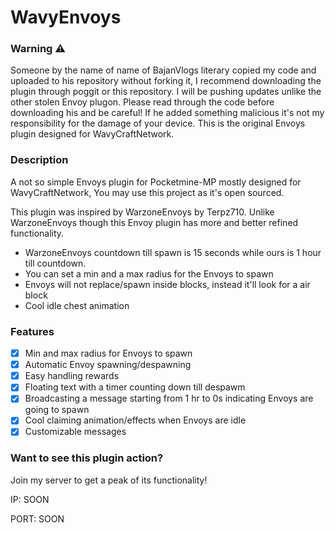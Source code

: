 # WavyEnvoys
### Warning ⚠
Someone by the name of name of BajanVlogs literary copied my code and uploaded to his repository without forking it, I recommend downloading the plugin through poggit or this repository. I will be pushing updates unlike the other stolen Envoy plugon. Please read through the code before downloading his and be careful! If he added something malicious it's not my responsibility for the damage of your device. This is the original Envoys plugin designed for WavyCraftNetwork. 
### Description
A not so simple Envoys plugin for Pocketmine-MP mostly
designed for WavyCraftNetwork, You may use this project as it's open sourced.

This plugin was inspired by WarzoneEnvoys by Terpz710. Unlike WarzoneEnvoys though this Envoy plugin has more and better refined functionality.

* WarzoneEnvoys countdown till spawn is 15 seconds while ours is 1 hour till countdown.
* You can set a min and a max radius for the Envoys to spawn
* Envoys will not replace/spawn inside blocks, instead it'll look for a air block
* Cool idle chest animation
### Features
- [x] Min and max radius for Envoys to spawn
- [x] Automatic Envoy spawning/despawning
- [x] Easy handling rewards
- [x] Floating text with a timer counting down till despawm
- [x] Broadcasting a message starting from 1 hr to 0s indicating Envoys are going to spawn
- [x] Cool claiming animation/effects when Envoys are idle
- [x] Customizable messages

### Want to see this plugin action?

Join my server to get a peak of its functionality!

IP: SOON

PORT: SOON

